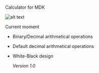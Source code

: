 Calculator for MDK

![alt text](https://avatars.mds.yandex.net/i?id=2a57f3323d94be8cf370d61f7eef5d892f526725-8191765-images-thumbs&n=13) 

<a>Current moment</a>

* Binary/Decimal arithmetical operations
* Default decimal arithmetical operations
* White-Black design

  <i>Version 1.0</i>
